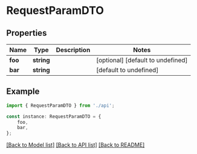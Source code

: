 # RequestParamDTO


## Properties

Name | Type | Description | Notes
------------ | ------------- | ------------- | -------------
**foo** | **string** |  | [optional] [default to undefined]
**bar** | **string** |  | [default to undefined]

## Example

```typescript
import { RequestParamDTO } from './api';

const instance: RequestParamDTO = {
    foo,
    bar,
};
```

[[Back to Model list]](../README.md#documentation-for-models) [[Back to API list]](../README.md#documentation-for-api-endpoints) [[Back to README]](../README.md)
